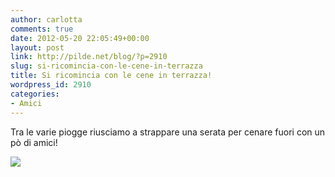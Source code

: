 ```yaml
---
author: carlotta
comments: true
date: 2012-05-20 22:05:49+00:00
layout: post
link: http://pilde.net/blog/?p=2910
slug: si-ricomincia-con-le-cene-in-terrazza
title: Si ricomincia con le cene in terrazza!
wordpress_id: 2910
categories:
- Amici
---
```


Tra le varie piogge riusciamo a strappare una serata per cenare fuori con un pò di amici!

![]({{baseurl}}/uploads/2012/05/cena_terrazza.jpg)



